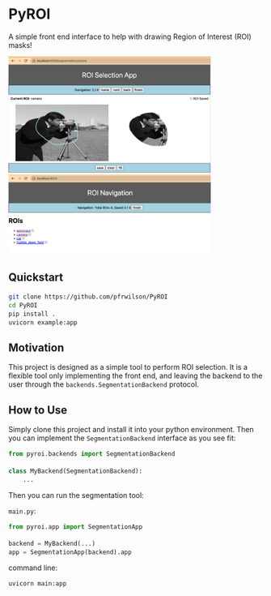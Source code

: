 # PyROI
A simple front end interface to help with drawing Region of Interest (ROI) masks!

<img src="img/img1.png" width="400">
<img src="img/img2.png" width="400">

## Quickstart
```bash
git clone https://github.com/pfrwilson/PyROI
cd PyROI
pip install .
uvicorn example:app
```

## Motivation
This project is designed as a simple tool to perform ROI selection. It is a flexible tool only implementing the front end, and leaving the backend to the user through the `backends.SegmentationBackend` protocol.

## How to Use
Simply clone this project and install it into your python environment. Then you can implement the `SegmentationBackend` interface as you see fit: 

```python
from pyroi.backends import SegmentationBackend

class MyBackend(SegmentationBackend):
    ...
```

Then you can run the segmentation tool: 

`main.py`:
```python
from pyroi.app import SegmentationApp

backend = MyBackend(...)
app = SegmentationApp(backend).app
```

command line:
```bash
uvicorn main:app
```
